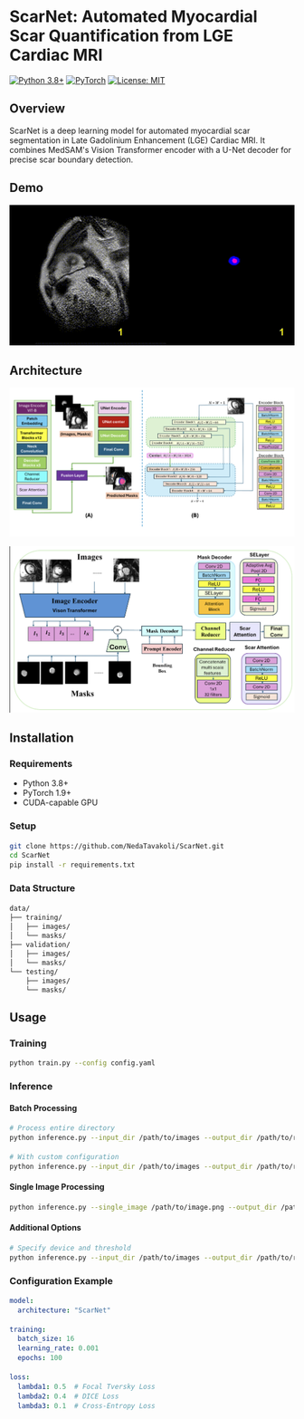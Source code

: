 # ScarNet: Automated Myocardial Scar Quantification from LGE Cardiac MRI

[![Python 3.8+](https://img.shields.io/badge/python-3.8+-blue.svg)](https://www.python.org/downloads/) [![PyTorch](https://img.shields.io/badge/PyTorch-1.9+-orange.svg)](https://pytorch.org/) [![License: MIT](https://img.shields.io/badge/License-MIT-yellow.svg)](https://opensource.org/licenses/MIT)

## Overview
ScarNet is a deep learning model for automated myocardial scar segmentation in Late Gadolinium Enhancement (LGE) Cardiac MRI. It combines MedSAM's Vision Transformer encoder with a U-Net decoder for precise scar boundary detection.

## Demo
![ScarNet Demo](figures/sample.gif)

## Architecture
![ScarNet Architecture](figures/Fig1.png)

![Detailed Architecture](figures/Fig2.png)

## Installation

### Requirements
- Python 3.8+
- PyTorch 1.9+
- CUDA-capable GPU

### Setup
```bash
git clone https://github.com/NedaTavakoli/ScarNet.git
cd ScarNet
pip install -r requirements.txt
```

### Data Structure
```
data/
├── training/
│   ├── images/
│   └── masks/
├── validation/
│   ├── images/
│   └── masks/
└── testing/
    ├── images/
    └── masks/
```

## Usage

### Training
```bash
python train.py --config config.yaml
```

### Inference

#### Batch Processing
```bash
# Process entire directory
python inference.py --input_dir /path/to/images --output_dir /path/to/results --model_path models/scarnet_best.pth

# With custom configuration
python inference.py --input_dir /path/to/images --output_dir /path/to/results --model_path models/scarnet_best.pth --config config.yaml
```

#### Single Image Processing
```bash
python inference.py --single_image /path/to/image.png --output_dir /path/to/results --model_path models/scarnet_best.pth
```

#### Additional Options
```bash
# Specify device and threshold
python inference.py --input_dir /path/to/images --output_dir /path/to/results --model_path models/scarnet_best.pth --device cuda --threshold 0.6 --batch_size 4
```


### Configuration Example
```yaml
model:
  architecture: "ScarNet"
  
training:
  batch_size: 16
  learning_rate: 0.001
  epochs: 100
  
loss:
  lambda1: 0.5  # Focal Tversky Loss
  lambda2: 0.4  # DICE Loss  
  lambda3: 0.1  # Cross-Entropy Loss
```